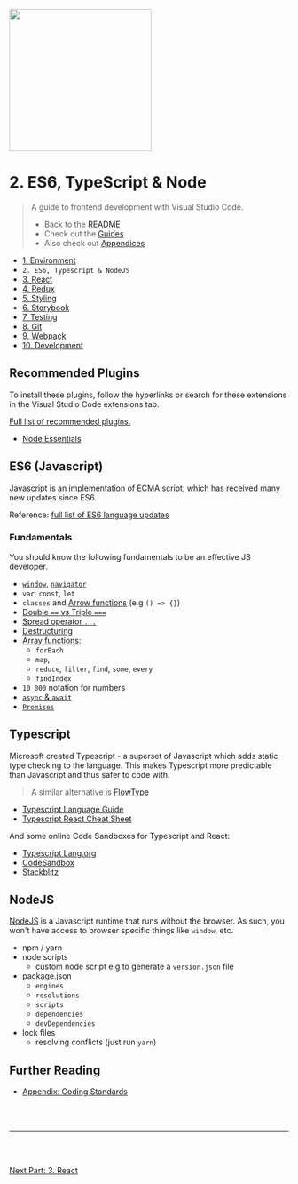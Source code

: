 <img
style="width: 256px"
width="256"
src="https://s3.amazonaws.com/clarityfm-production/attachments/6604/default/es6.png?1442839695"
/>

# 2. ES6, TypeScript & Node

> A guide to frontend development with Visual Studio Code.
>
> - Back to the [README](../../README.md)
> - Check out the [Guides](./guides/CryptoCharts.md)
> - Also check out [Appendices](./appendix/CodingStandards.md)

- [1. Environment](./1-Environment.md)
- `2. ES6, Typescript & NodeJS`
- [3. React](./3-React.md)
- [4. Redux](./4-Redux.md)
- [5. Styling](./5-Styling.md)
- [6. Storybook](./6-Storybook.md)
- [7. Testing](./7-Testing.md)
- [8. Git](./8-Git.md)
- [9. Webpack](./9-Webpack.md)
- [10. Development](./10-Development.md)

## Recommended Plugins

To install these plugins, follow the hyperlinks or search for these extensions in the Visual Studio Code extensions tab.

[Full list of recommended plugins.](./appendix/Extensions.md)

- [Node Essentials](https://marketplace.visualstudio.com/items?itemName=afractal.node-essentials)
## ES6 (Javascript)

Javascript is an implementation of ECMA script, which has received many new updates since ES6.

Reference: [full list of ES6 language updates](https://github.com/lukehoban/es6features)

### Fundamentals

You should know the following fundamentals to be an effective JS developer.

- [`window`](https://developer.mozilla.org/en-US/docs/Web/API/Window), [`navigator`](https://developer.mozilla.org/en-US/docs/Web/API/Navigator)
- `var`, `const`, `let`
- `classes` and [Arrow functions](https://developer.mozilla.org/en-US/docs/Web/JavaScript/Reference/Functions/Arrow_functions) (e.g `() => {}`)
- [Double `==` vs Triple `===`](https://developer.mozilla.org/en-US/docs/Web/JavaScript/Equality_comparisons_and_sameness)
- [Spread operator `...`](https://developer.mozilla.org/en-US/docs/Web/JavaScript/Reference/Operators/Spread_syntax)
- [Destructuring](https://developer.mozilla.org/en-US/docs/Web/JavaScript/Reference/Operators/Destructuring_assignment)
- [Array functions:](https://developer.mozilla.org/en-US/docs/Web/JavaScript/Reference/Global_Objects/Array#)
  - `forEach`
  - `map`,
  - `reduce`, `filter`, `find`, `some`, `every`
  - `findIndex`
- `10_000` notation for numbers
- [`async` & `await`](https://developer.mozilla.org/en-US/docs/Web/JavaScript/Reference/Statements/async_function)
- [`Promises`](https://developer.mozilla.org/en-US/docs/Web/JavaScript/Reference/Global_Objects/Promise)

## Typescript

Microsoft created Typescript - a superset of Javascript which adds static type checking to the language. This makes Typescript more predictable than Javascript and thus safer to code with.

> A similar alternative is [FlowType](https://flow.org/)

- [Typescript Language Guide](https://www.typescriptlang.org/)
- [Typescript React Cheat Sheet](https://github.com/typescript-cheatsheets/react)

And some online Code Sandboxes for Typescript and React:

- [Typescript Lang.org](https://www.typescriptlang.org/play?#code/JYWwDg9gTgLgBAKjgQwM5wEoFNkGN4BmUEIcA5FDvmQNwCwAUKJLHAN5wCuqWAyjMhhYANFx4BRAgSz44AXzhES5Snhi1GjLAA8W8XBAB2qeAGEInQ0KjjtycABsscALxwAFAEpXAPnaM4OANjeABtA0sYUR4Yc0iAXVcxPgEhdwAGT3oGAOTJaXx3L19-BkDAgBMIXE4QLCsAOhhgGCckgAMATQsgh2BcAGssCrgAEjYIqwVmutR27MC5LM0yuEoYTihDD1zAgB4K4AA3H13yvbAfbs5e-qGRiYspuBmsVD2Aekuz-YAjThgMCMcCMpj6gxcbGKLj8MTiVnck3gAGo4ABGTxyU6rcrlMF3OB1H5wT7-QFGbG4z6HE65ZYMOSMIA)
- [CodeSandbox](https://codesandbox.io/s/react-ts?utm_source=dotnew)
- [Stackblitz](https://stackblitz.com/edit/react-typescript-base)

## NodeJS

[NodeJS](https://nodejs.org/en/) is a Javascript runtime that runs without the browser.
As such, you won't have access to browser specific things like `window`, etc.

- npm / yarn
- node scripts
  - custom node script e.g to generate a `version.json` file
- package.json
  - `engines`
  - `resolutions`
  - `scripts`
  - `dependencies`
  - `devDependencies`
- lock files
  - resolving conflicts (just run `yarn`)

## Further Reading

- [Appendix: Coding Standards](./appendix/CodingStandards.md)

<br />
<br />
<hr />
<br />
<br />

[Next Part: 3. React](./3-React.md)

<br />
<br />